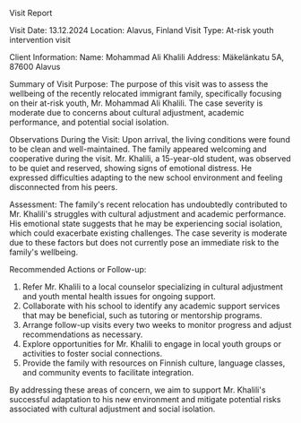  Visit Report

Visit Date: 13.12.2024
Location: Alavus, Finland
Visit Type: At-risk youth intervention visit

Client Information:
Name: Mohammad Ali Khalili
Address: Mäkelänkatu 5A, 87600 Alavus

Summary of Visit Purpose:
The purpose of this visit was to assess the wellbeing of the recently relocated immigrant family, specifically focusing on their at-risk youth, Mr. Mohammad Ali Khalili. The case severity is moderate due to concerns about cultural adjustment, academic performance, and potential social isolation.

Observations During the Visit:
Upon arrival, the living conditions were found to be clean and well-maintained. The family appeared welcoming and cooperative during the visit. Mr. Khalili, a 15-year-old student, was observed to be quiet and reserved, showing signs of emotional distress. He expressed difficulties adapting to the new school environment and feeling disconnected from his peers.

Assessment:
The family's recent relocation has undoubtedly contributed to Mr. Khalili's struggles with cultural adjustment and academic performance. His emotional state suggests that he may be experiencing social isolation, which could exacerbate existing challenges. The case severity is moderate due to these factors but does not currently pose an immediate risk to the family's wellbeing.

Recommended Actions or Follow-up:
1. Refer Mr. Khalili to a local counselor specializing in cultural adjustment and youth mental health issues for ongoing support.
2. Collaborate with his school to identify any academic support services that may be beneficial, such as tutoring or mentorship programs.
3. Arrange follow-up visits every two weeks to monitor progress and adjust recommendations as necessary.
4. Explore opportunities for Mr. Khalili to engage in local youth groups or activities to foster social connections.
5. Provide the family with resources on Finnish culture, language classes, and community events to facilitate integration.

By addressing these areas of concern, we aim to support Mr. Khalili's successful adaptation to his new environment and mitigate potential risks associated with cultural adjustment and social isolation.